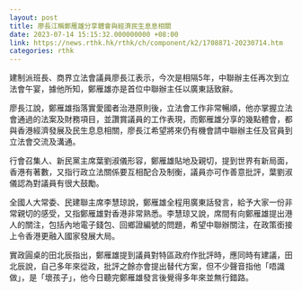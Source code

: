 ```yaml
---
layout: post
title: 廖長江稱鄭雁雄分享體會與經濟民生息息相關
date: 2023-07-14 15:15:32.000000000 +08:00
link: https://news.rthk.hk/rthk/ch/component/k2/1708871-20230714.htm
categories: rthk
---
```


建制派班長、商界立法會議員廖長江表示，今次是相隔5年，中聯辦主任再次到立法會午宴，據他所知，鄭雁雄亦是首位中聯辦主任以廣東話致辭。

廖長江說，鄭雁雄指落實愛國者治港原則後，立法會工作非常暢順，他亦掌握立法會通過的法案及財務項目，並讚賞議員的工作表現，而鄭雁雄分享的幾點體會，都與香港經濟發展及民生息息相關，廖長江希望將來仍有機會請中聯辦主任及官員到立法會交流及溝通。

行會召集人、新民黨主席葉劉淑儀形容，鄭雁雄貼地及親切，提到世界有新局面，香港有著數，又指行政立法關係要互相配合及制衡，議員亦可作善意批評，葉劉淑儀認為對議員有很大鼓勵。

全國人大常委、民建聯主席李慧琼說，鄭雁雄全程用廣東話發言，給予大家一份非常親切的感受，又指鄭雁雄對香港非常熟悉。李慧琼又說，席間有向鄭雁雄提出港人的關注，包括內地電子錢包、回鄉證編號的問題，希望中聯辦關注，在政策銜接上令香港更融入國家發展大局。

實政圓桌的田北辰指出，鄭雁雄提到議員對特區政府作批評時，應同時有建議，田北辰說，自己多年來從政，批評之餘亦會提出替代方案，但不少聲音指他「唔識做」，是「壞孩子」，他今日聽完鄭雁雄發言後覺得多年來並無行錯路。
